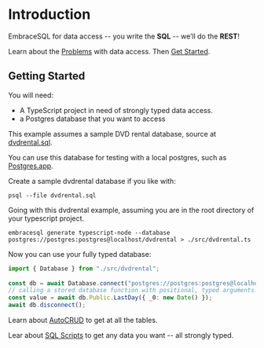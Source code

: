 
# Introduction

EmbraceSQL for data access -- you write the **SQL** -- we’ll do the **REST**!

Learn about the [Problems](./problems.md) with data access. Then [Get Started](#getting-started).

## Getting Started

You will need:

- A TypeScript project in need of strongly typed data access.
- a Postgres database that you want to access

This example assumes a sample DVD rental database, source at [dvdrental.sql](./dvdrental.sql).

You can use this database for testing with a local postgres, such as [Postgres.app](https://postgresapp.com).

Create a sample dvdrental database if you like with:

```shell
psql --file dvdrental.sql
```

Going with this dvdrental example, assuming you are in the root directory
of your typescript project.

```shell
embracesql generate typescript-node --database postgres://postgres:postgres@localhost/dvdrental > ./src/dvdrental.ts

```

Now you can use your fully typed database:

```typescript
import { Database } from "./src/dvdrental";
    
const db = await Database.connect("postgres://postgres:postgres@localhost:5432/dvdrental");
// calling a stored database function with positional, typed arguments.
const value = await db.Public.LastDay({ _0: new Date() });
await db.disconnect();
```

Learn about [AutoCRUD](./autocrud.md) to get at all the tables.

Lear about [SQL Scripts](./sql.md) to get any data you want -- all strongly typed.

